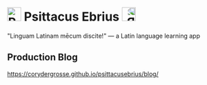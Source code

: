 # <img src="https://github.com/CoryDerGrosse/Psittacus-Ebrius/blob/main/src/img/pe_logo_black.png" alt="Psittacus Ebrius Logo" style="height: 32px;"> Psittacus Ebrius <img src="https://github.com/CoryDerGrosse/Psittacus-Ebrius/blob/main/src/img/pe_logo_black.png" alt="Psittacus Ebrius Logo" style="height: 32px; transform: scaleX(-1);">
"Linguam Latinam mēcum discite!" — a Latin language learning app

## Production Blog
https://corydergrosse.github.io/psittacusebrius/blog/